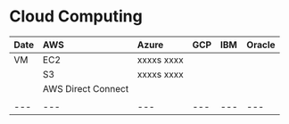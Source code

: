 # Cloud Computing

| Date       | AWS | Azure | GCP | IBM | Oracle |
| :---       | :--- | :--- | :--- | :--- | :--- |
| VM | EC2 | xxxxs xxxx |     |
|  | S3 | xxxxs xxxx |     |
|    | AWS Direct Connect |     |     |
|    |  |     |     |  |  |
| --- | --- | --- | --- | --- | --- |
